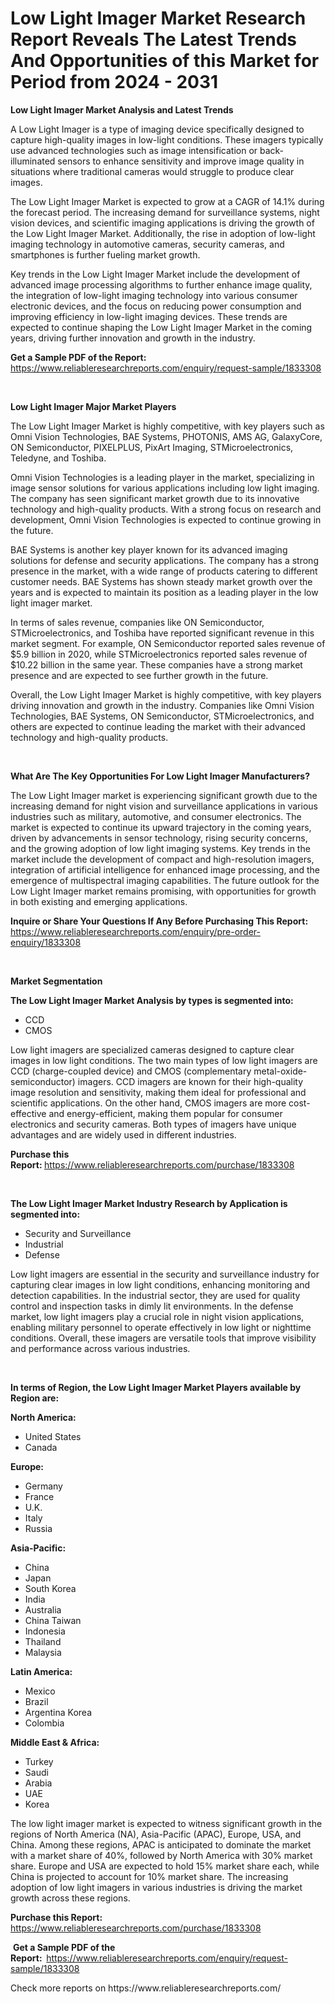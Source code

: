 <p><h1>Low Light Imager Market Research Report Reveals The Latest Trends And Opportunities of this Market for Period from 2024 - 2031</h1></p><p><strong>Low Light Imager Market Analysis and Latest Trends</strong></p>
<p><p>A Low Light Imager is a type of imaging device specifically designed to capture high-quality images in low-light conditions. These imagers typically use advanced technologies such as image intensification or back-illuminated sensors to enhance sensitivity and improve image quality in situations where traditional cameras would struggle to produce clear images.</p><p>The Low Light Imager Market is expected to grow at a CAGR of 14.1% during the forecast period. The increasing demand for surveillance systems, night vision devices, and scientific imaging applications is driving the growth of the Low Light Imager Market. Additionally, the rise in adoption of low-light imaging technology in automotive cameras, security cameras, and smartphones is further fueling market growth.</p><p>Key trends in the Low Light Imager Market include the development of advanced image processing algorithms to further enhance image quality, the integration of low-light imaging technology into various consumer electronic devices, and the focus on reducing power consumption and improving efficiency in low-light imaging devices. These trends are expected to continue shaping the Low Light Imager Market in the coming years, driving further innovation and growth in the industry.</p></p>
<p><strong>Get a Sample PDF of the Report:&nbsp;</strong> <a href="https://www.reliableresearchreports.com/enquiry/request-sample/1833308">https://www.reliableresearchreports.com/enquiry/request-sample/1833308</a></p>
<p>&nbsp;</p>
<p><strong>Low Light Imager Major Market Players</strong></p>
<p><p>The Low Light Imager Market is highly competitive, with key players such as Omni Vision Technologies, BAE Systems, PHOTONIS, AMS AG, GalaxyCore, ON Semiconductor, PIXELPLUS, PixArt Imaging, STMicroelectronics, Teledyne, and Toshiba. </p><p>Omni Vision Technologies is a leading player in the market, specializing in image sensor solutions for various applications including low light imaging. The company has seen significant market growth due to its innovative technology and high-quality products. With a strong focus on research and development, Omni Vision Technologies is expected to continue growing in the future.</p><p>BAE Systems is another key player known for its advanced imaging solutions for defense and security applications. The company has a strong presence in the market, with a wide range of products catering to different customer needs. BAE Systems has shown steady market growth over the years and is expected to maintain its position as a leading player in the low light imager market.</p><p>In terms of sales revenue, companies like ON Semiconductor, STMicroelectronics, and Toshiba have reported significant revenue in this market segment. For example, ON Semiconductor reported sales revenue of $5.9 billion in 2020, while STMicroelectronics reported sales revenue of $10.22 billion in the same year. These companies have a strong market presence and are expected to see further growth in the future.</p><p>Overall, the Low Light Imager Market is highly competitive, with key players driving innovation and growth in the industry. Companies like Omni Vision Technologies, BAE Systems, ON Semiconductor, STMicroelectronics, and others are expected to continue leading the market with their advanced technology and high-quality products.</p></p>
<p>&nbsp;</p>
<p><strong>What Are The Key Opportunities For Low Light Imager Manufacturers?</strong></p>
<p><p>The Low Light Imager market is experiencing significant growth due to the increasing demand for night vision and surveillance applications in various industries such as military, automotive, and consumer electronics. The market is expected to continue its upward trajectory in the coming years, driven by advancements in sensor technology, rising security concerns, and the growing adoption of low light imaging systems. Key trends in the market include the development of compact and high-resolution imagers, integration of artificial intelligence for enhanced image processing, and the emergence of multispectral imaging capabilities. The future outlook for the Low Light Imager market remains promising, with opportunities for growth in both existing and emerging applications.</p></p>
<p><strong>Inquire or Share Your Questions If Any Before Purchasing This Report:</strong> <a href="https://www.reliableresearchreports.com/enquiry/pre-order-enquiry/1833308">https://www.reliableresearchreports.com/enquiry/pre-order-enquiry/1833308</a></p>
<p>&nbsp;</p>
<p><strong>Market Segmentation</strong></p>
<p><strong>The Low Light Imager Market Analysis by types is segmented into:</strong></p>
<p><ul><li>CCD</li><li>CMOS</li></ul></p>
<p><p>Low light imagers are specialized cameras designed to capture clear images in low light conditions. The two main types of low light imagers are CCD (charge-coupled device) and CMOS (complementary metal-oxide-semiconductor) imagers. CCD imagers are known for their high-quality image resolution and sensitivity, making them ideal for professional and scientific applications. On the other hand, CMOS imagers are more cost-effective and energy-efficient, making them popular for consumer electronics and security cameras. Both types of imagers have unique advantages and are widely used in different industries.</p></p>
<p><strong>Purchase this Report:&nbsp;</strong><a href="https://www.reliableresearchreports.com/purchase/1833308">https://www.reliableresearchreports.com/purchase/1833308</a></p>
<p>&nbsp;</p>
<p><strong>The Low Light Imager Market Industry Research by Application is segmented into:</strong></p>
<p><ul><li>Security and Surveillance</li><li>Industrial</li><li>Defense</li></ul></p>
<p><p>Low light imagers are essential in the security and surveillance industry for capturing clear images in low light conditions, enhancing monitoring and detection capabilities. In the industrial sector, they are used for quality control and inspection tasks in dimly lit environments. In the defense market, low light imagers play a crucial role in night vision applications, enabling military personnel to operate effectively in low light or nighttime conditions. Overall, these imagers are versatile tools that improve visibility and performance across various industries.</p></p>
<p>&nbsp;</p>
<p><strong>In terms of Region, the Low Light Imager Market Players available by Region are:</strong></p>
<p>
    <p> <strong> North America: </strong>
        <ul>
            <li>United States</li>
            <li>Canada</li>
        </ul>
        </p> 
    <p> <strong> Europe: </strong>
        <ul>
            <li>Germany</li>
            <li>France</li>
            <li>U.K.</li>
            <li>Italy</li>
            <li>Russia</li>
        </ul>
        </p> 
    <p> <strong> Asia-Pacific: </strong>
        <ul>
            <li>China</li>
            <li>Japan</li>
            <li>South Korea</li>
            <li>India</li>
            <li>Australia</li>
            <li>China Taiwan</li>
            <li>Indonesia</li>
            <li>Thailand</li>
            <li>Malaysia</li>
        </ul>
        </p> 
    <p> <strong> Latin America: </strong>
        <ul>
            <li>Mexico</li>
            <li>Brazil</li>
            <li>Argentina Korea</li>
            <li>Colombia</li>
        </ul>
        </p> 
    <p> <strong> Middle East & Africa: </strong>
        <ul>
            <li>Turkey</li>
            <li>Saudi</li>
            <li>Arabia</li>
            <li>UAE</li>
            <li>Korea</li>
        </ul>
    </p>
    </p>
<p><p>The low light imager market is expected to witness significant growth in the regions of North America (NA), Asia-Pacific (APAC), Europe, USA, and China. Among these regions, APAC is anticipated to dominate the market with a market share of 40%, followed by North America with 30% market share. Europe and USA are expected to hold 15% market share each, while China is projected to account for 10% market share. The increasing adoption of low light imagers in various industries is driving the market growth across these regions.</p></p>
<p><strong>Purchase this Report: </strong><a href="https://www.reliableresearchreports.com/purchase/1833308">https://www.reliableresearchreports.com/purchase/1833308</a></p>
<p>&nbsp;<strong>Get a Sample PDF of the Report:&nbsp;&nbsp;</strong><a href="https://www.reliableresearchreports.com/enquiry/request-sample/1833308">https://www.reliableresearchreports.com/enquiry/request-sample/1833308</a></p>
<p><strong></strong></p>
<p>Check more reports on https://www.reliableresearchreports.com/</p>